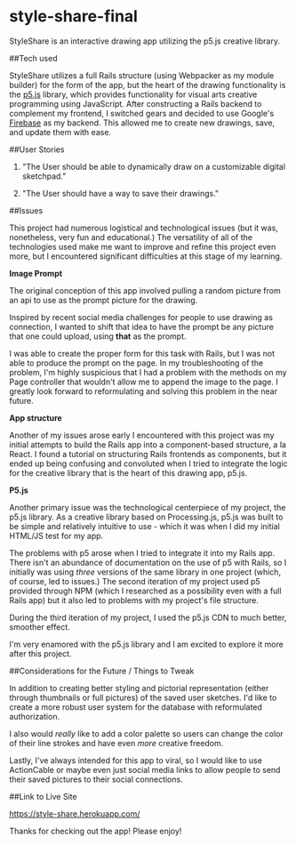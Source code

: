 # style-share-final
StyleShare is an interactive drawing app utilizing the p5.js creative library.

##Tech used

StyleShare utilizes a full Rails structure (using Webpacker as my module builder) for the form of the app, but the heart of the drawing functionality is the [p5.js](https://p5js.org/) library, which provides functionality for visual arts creative programming using JavaScript. After constructing a Rails backend to complement my frontend, I switched gears and decided to use Google's [Firebase](https://firebase.google.com) as my backend. This allowed me to create new drawings, save, and update them with ease.

##User Stories
1. "The User should be able to dynamically draw on a customizable digital sketchpad."

2. "The User should have a way to save their drawings."

##Issues

This project had numerous logistical and technological issues (but it was, nonetheless, very fun and educational.) The versatility of all of the technologies used make me want to improve and refine this project even more, but I encountered significant difficulties at this stage of my learning.

**Image Prompt**

The original conception of this app involved pulling a random picture from an api to use as the prompt picture for the drawing.

Inspired by recent social media challenges for people to use drawing as connection, I wanted to shift that idea to have the prompt be any picture that one could upload, using **that** as the prompt.

I was able to create the proper form for this task with Rails, but I was not able to produce the prompt on the page. In my troubleshooting of the problem, I'm highly suspicious that I had a problem with the methods on my Page controller that wouldn't allow me to append the image to the page. I greatly look forward to reformulating and solving this problem in the near future.

**App structure**

Another of my issues arose early I encountered with this project was my initial attempts to build the Rails app into a component-based structure, a la React. I found a tutorial on structuring Rails frontends as components, but it ended up being confusing and convoluted when I tried to integrate the logic for the creative library that is the heart of this drawing app, p5.js.

**P5.js**

Another primary issue was the technological centerpiece of my project, the p5.js library. As a creative library based on Processing.js, p5.js was built to be simple and relatively intuitive to use - which it was when I did my initial HTML/JS test for my app.

The problems with p5 arose when I tried to integrate it into my Rails app. There isn't an abundance of documentation on the use of p5 with Rails, so I initially was using *three* versions of the same library in one project (which, of course, led to issues.) The second iteration of my project used p5 provided through NPM (which I researched as a possibility even with a full Rails app) but it also led to problems with my project's file structure.

During the third iteration of my project, I used the p5.js CDN to much better, smoother effect.

I'm very enamored with the p5.js library and I am excited to explore it more after this project.

##Considerations for the Future / Things to Tweak

In addition to creating better styling and pictorial representation (either through thumbnails or full pictures) of the saved user sketches. I'd like to create a more robust user system for the database with reformulated authorization.

I also would *really* like to add a color palette so users can change the color of their line strokes and have even *more* creative freedom.

Lastly, I've always intended for this app to viral, so I would like to use ActionCable or maybe even just social media links to allow people to send their saved pictures to their social connections.

##Link to Live Site

https://style-share.herokuapp.com/

Thanks for checking out the app! Please enjoy!
